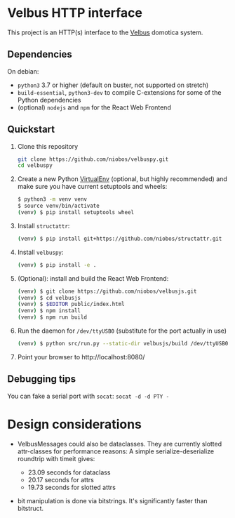 Velbus HTTP interface
=====================

This project is an HTTP(s) interface to the [Velbus] domotica system.

[Velbus]: https://www.velbus.eu/


Dependencies
------------

On debian:

 * `python3` 3.7 or higher (default on buster, not supported on stretch)
 * `build-essential`, `python3-dev` to compile C-extensions for some of the Python dependencies
 * (optional) `nodejs` and `npm` for the React Web Frontend


Quickstart
----------

1. Clone this repository

   ```bash
   git clone https://github.com/niobos/velbuspy.git
   cd velbuspy
   ```

2. Create a new Python [VirtualEnv] (optional, but highly recommended) and make
   sure you have current setuptools and wheels:

   ```bash
   $ python3 -m venv venv
   $ source venv/bin/activate
   (venv) $ pip install setuptools wheel
   ```
3. Install `structattr`:

   ```bash
   (venv) $ pip install git+https://github.com/niobos/structattr.git
   ```

4. Install `velbuspy`:

   ```bash
   (venv) $ pip install -e .
   ```

5. (Optional): install and build the React Web Frontend:

   ```bash
   (venv) $ git clone https://github.com/niobos/velbusjs.git
   (venv) $ cd velbusjs
   (venv) $ $EDITOR public/index.html
   (venv) $ npm install
   (venv) $ npm run build
   ```

6. Run the daemon for `/dev/ttyUSB0` (substitute for the port actually in use)

   ```bash
   (venv) $ python src/run.py --static-dir velbusjs/build /dev/ttyUSB0
   ```

7. Point your browser to http://localhost:8080/

[VirtualEnv]: https://virtualenv.pypa.io/en/latest/


Debugging tips
--------------

You can fake a serial port with `socat`: `socat -d -d PTY -`


Design considerations
=====================

* VelbusMessages could also be dataclasses.
  They are currently slotted attr-classes for performance reasons:
  A simple serialize-deserialize roundtrip with timeit gives:
  
   - 23.09 seconds for dataclass
   - 20.17 seconds for attrs
   - 19.73 seconds for slotted attrs
   
* bit manipulation is done via bitstrings.
  It's significantly faster than bitstruct.
  
